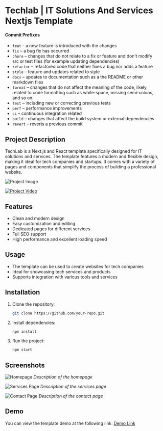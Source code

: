 # Techlab | IT Solutions And Services Nextjs Template

#### Commit Prefixes

- `feat` – a new feature is introduced with the changes
- `fix` – a bug fix has occurred
- `chore` – changes that do not relate to a fix or feature and don't modify src or test files (for example updating dependencies)
- `refactor` – refactored code that neither fixes a bug nor adds a feature
- `style` – feature and updates related to style
- `docs` – updates to documentation such as a the README or other markdown files
- `format` – changes that do not affect the meaning of the code, likely related to code formatting such as white-space, missing semi-colons, and so on.
- `test` – including new or correcting previous tests
- `perf` – performance improvements
- `ci` – continuous integration related
- `build` – changes that affect the build system or external dependencies
- `revert` – reverts a previous commit

## Project Description

TechLab is a Next.js and React template specifically designed for IT solutions and services. The template features a modern and flexible design, making it ideal for tech companies and startups. It comes with a variety of pages and components that simplify the process of building a professional website.

![Project Image](path/to/your/image.png)

[![Project Video](path/to/your/video_thumbnail.png)](https://www.youtube.com/watch?v=your_video_id)

## Features

- Clean and modern design
- Easy customization and editing
- Dedicated pages for different services
- Full SEO support
- High performance and excellent loading speed

## Usage

- The template can be used to create websites for tech companies
- Ideal for showcasing tech services and products
- Supports integration with various tools and services

## Installation

1. Clone the repository:
    ```bash
    git clone https://github.com/your-repo.git
    ```
2. Install dependencies:
    ```bash
    npm install
    ```
3. Run the project:
    ```bash
    npm start
    ```

## Screenshots

![Homepage](path/to/your/homepage_image.png)
*Description of the homepage*

![Services Page](path/to/your/services_page_image.png)
*Description of the services page*

![Contact Page](path/to/your/contact_page_image.png)
*Description of the contact page*

## Demo

You can view the template demo at the following link:
[Demo Link](https://preview.themeforest.net/item/techlab-it-solutions-and-services-react-nextjs-template/full_screen_preview/50812574?_ga=2.269139569.1635889014.1721646891-1642138398.1721404583)
